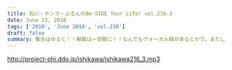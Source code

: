 ```yaml
---
title: 石川・ホンマ・ぶるんのBe-SIDE Your Life! vol.216-3
date: June 23, 2010
tags: ['2010', 'June 2010', 'vol.216']
draft: false
summary: 集合はゆるく！！解散は一目散に！！なんでもヴォーカル録があるとかで。またしても、ヤナギダさんの元へとお三方は出ていったのでした・・・NAMAE
---
```


http://project-phi.ddo.jp/ishikawa/ishikawa216_3.mp3

